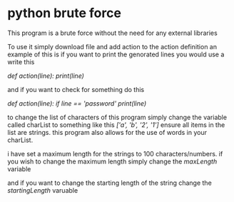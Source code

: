 # python brute force
This program is a brute force without the need for any external libraries

To use it simply download file and add action to the action definition
an example of this is if you want to print the genorated lines you would use a write this


_def action(line):
  print(line)_
  
  
  
and if you want to check for something do this

_def action(line):
  if line == 'password'
    print(line)_
    
    
to change the list of characters of this program simply change the variable called charList to something like this _['a', 'b', '2', '1']_ 
ensure all items in the list are strings.
this program also allows for the use of words in your charList.

i have set a maximum length for the strings to 100 characters/numbers.
if you wish to change the maximum length simply change the _maxLength_ variable

and if you want to change the starting length of the string change the _startingLength_ varuable
